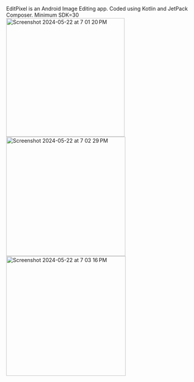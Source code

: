 EditPixel is an Android Image Editing app. Coded using Kotlin and JetPack Composer.
Minimum SDK=30
<img width="318" alt="Screenshot 2024-05-22 at 7 01 20 PM" src="https://github.com/KeepCoding365days/EditPixel/assets/76956752/a92861ef-eea9-4ab8-906f-dfddf4005f59">
<img width="320" alt="Screenshot 2024-05-22 at 7 02 29 PM" src="https://github.com/KeepCoding365days/EditPixel/assets/76956752/b83f3142-614b-4bae-b285-8e15479aea3c">
<img width="321" alt="Screenshot 2024-05-22 at 7 03 16 PM" src="https://github.com/KeepCoding365days/EditPixel/assets/76956752/90bcc8b9-b4c2-41d1-ab35-da05a767cd31">
